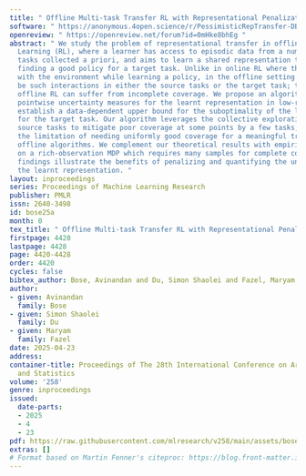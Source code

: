 ```yaml
---
title: " Offline Multi-task Transfer RL with Representational Penalization "
software: " https://anonymous.4open.science/r/PessimisticRepTransfer-DBDE/README.md "
openreview: " https://openreview.net/forum?id=0mHke8bhEg "
abstract: " We study the problem of representational transfer in offline Reinforcement
  Learning (RL), where a learner has access to episodic data from a number of source
  tasks collected a priori, and aims to learn a shared representation to be used in
  finding a good policy for a target task. Unlike in online RL where the agent interacts
  with the environment while learning a policy, in the offline setting there cannot
  be such interactions in either the source tasks or the target task; thus multi-task
  offline RL can suffer from incomplete coverage. We propose an algorithm to compute
  pointwise uncertainty measures for the learnt representation in low-rank MDPs, and
  establish a data-dependent upper bound for the suboptimality of the learnt policy
  for the target task. Our algorithm leverages the collective exploration done by
  source tasks to mitigate poor coverage at some points by a few tasks, thus overcoming
  the limitation of needing uniformly good coverage for a meaningful transfer by existing
  offline algorithms. We complement our theoretical results with empirical evaluation
  on a rich-observation MDP which requires many samples for complete coverage. Our
  findings illustrate the benefits of penalizing and quantifying the uncertainty in
  the learnt representation. "
layout: inproceedings
series: Proceedings of Machine Learning Research
publisher: PMLR
issn: 2640-3498
id: bose25a
month: 0
tex_title: " Offline Multi-task Transfer RL with Representational Penalization "
firstpage: 4420
lastpage: 4428
page: 4420-4428
order: 4420
cycles: false
bibtex_author: Bose, Avinandan and Du, Simon Shaolei and Fazel, Maryam
author:
- given: Avinandan
  family: Bose
- given: Simon Shaolei
  family: Du
- given: Maryam
  family: Fazel
date: 2025-04-23
address:
container-title: Proceedings of The 28th International Conference on Artificial Intelligence
  and Statistics
volume: '258'
genre: inproceedings
issued:
  date-parts:
  - 2025
  - 4
  - 23
pdf: https://raw.githubusercontent.com/mlresearch/v258/main/assets/bose25a/bose25a.pdf
extras: []
# Format based on Martin Fenner's citeproc: https://blog.front-matter.io/posts/citeproc-yaml-for-bibliographies/
---
```

